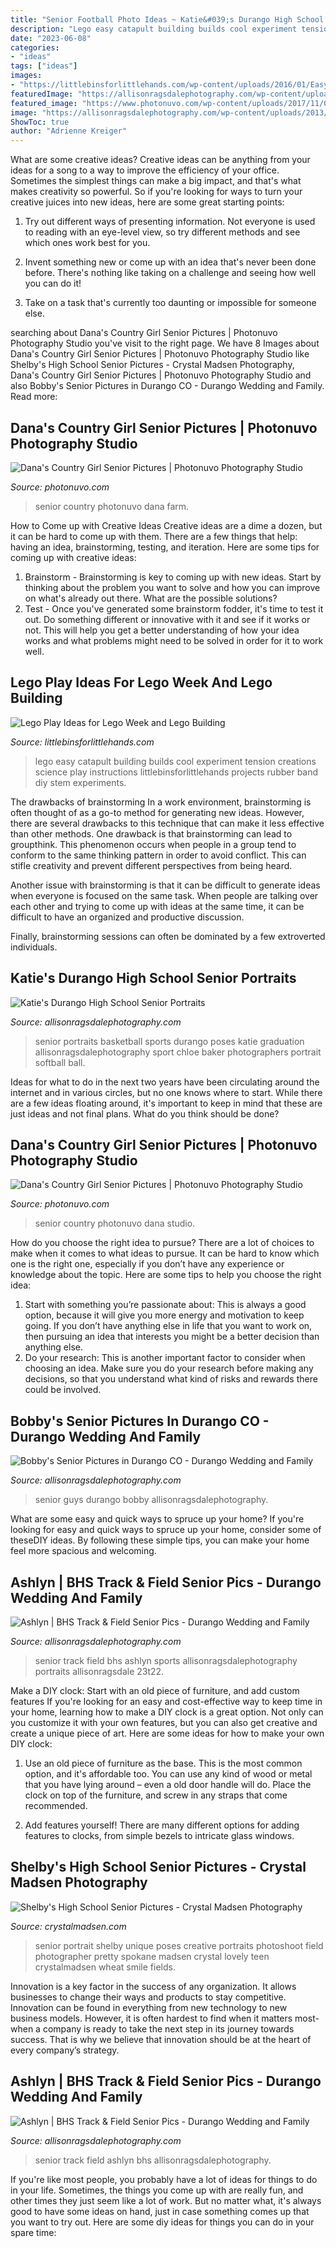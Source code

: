 ```yaml
---
title: "Senior Football Photo Ideas ~ Katie&#039;s Durango High School Senior Portraits"
description: "Lego easy catapult building builds cool experiment tension creations science play instructions littlebinsforlittlehands projects rubber band diy stem experiments"
date: "2023-06-08"
categories:
- "ideas"
tags: ["ideas"]
images:
- "https://littlebinsforlittlehands.com/wp-content/uploads/2016/01/Easy-LEGO-Catapult-and-Tension-Science-Experiment-for-Kids.jpg"
featuredImage: "https://allisonragsdalephotography.com/wp-content/uploads/2013/08/allisonragsdalephotography-1178.jpg"
featured_image: "https://www.photonuvo.com/wp-content/uploads/2017/11/006_photonuvo-senior-pictures-girl-sitiing-on-dirt-road-with-photograph.jpg"
image: "https://allisonragsdalephotography.com/wp-content/uploads/2013/08/allisonragsdalephotography-1152.jpg"
ShowToc: true
author: "Adrienne Kreiger"
---
```



What are some creative ideas?
Creative ideas can be anything from your ideas for a song to a way to improve the efficiency of your office. Sometimes the simplest things can make a big impact, and that's what makes creativity so powerful. So if you're looking for ways to turn your creative juices into new ideas, here are some great starting points: 
1. Try out different ways of presenting information. Not everyone is used to reading with an eye-level view, so try different methods and see which ones work best for you.

2. Invent something new or come up with an idea that's never been done before. There's nothing like taking on a challenge and seeing how well you can do it!

3. Take on a task that's currently too daunting or impossible for someone else.

	

		
searching about Dana&#039;s Country Girl Senior Pictures | Photonuvo Photography Studio you've visit to the right page. We have 8 Images about Dana&#039;s Country Girl Senior Pictures | Photonuvo Photography Studio like Shelby&#039;s High School Senior Pictures - Crystal Madsen Photography, Dana&#039;s Country Girl Senior Pictures | Photonuvo Photography Studio and also Bobby&#039;s Senior Pictures in Durango CO - Durango Wedding and Family. Read more:
		
    
## Dana&#039;s Country Girl Senior Pictures | Photonuvo Photography Studio

<img loading=lazy src="https://www.photonuvo.com/wp-content/uploads/2017/11/005_photonuvo-senior-pictures.jpg" onerror="this.onerror=null;this.src='https://tse2.mm.bing.net/th?id=OIP.5o56u_wOB7Hk1BxJYOjgfAHaE7&amp;pid=15.1';" alt="Dana&#039;s Country Girl Senior Pictures | Photonuvo Photography Studio">

_Source: photonuvo.com_

>senior country photonuvo dana farm. 

	

How to Come up with Creative Ideas
Creative ideas are a dime a dozen, but it can be hard to come up with them. There are a few things that help: having an idea, brainstorming, testing, and iteration. 
Here are some tips for coming up with creative ideas:

1. Brainstorm - Brainstorming is key to coming up with new ideas. Start by thinking about the problem you want to solve and how you can improve on what's already out there. What are the possible solutions? 
2. Test - Once you've generated some brainstorm fodder, it's time to test it out. Do something different or innovative with it and see if it works or not. This will help you get a better understanding of how your idea works and what problems might need to be solved in order for it to work well. 

    
## Lego Play Ideas For Lego Week And Lego Building

<img loading=lazy src="https://littlebinsforlittlehands.com/wp-content/uploads/2016/01/Easy-LEGO-Catapult-and-Tension-Science-Experiment-for-Kids.jpg" onerror="this.onerror=null;this.src='https://tse1.mm.bing.net/th?id=OIP.my5VByNahEqWDu3_dhki-gHaLH&amp;pid=15.1';" alt="Lego Play Ideas for Lego Week and Lego Building">

_Source: littlebinsforlittlehands.com_

>lego easy catapult building builds cool experiment tension creations science play instructions littlebinsforlittlehands projects rubber band diy stem experiments. 

	

The drawbacks of brainstorming
In a work environment, brainstorming is often thought of as a go-to method for generating new ideas. However, there are several drawbacks to this technique that can make it less effective than other methods.
One drawback is that brainstorming can lead to groupthink. This phenomenon occurs when people in a group tend to conform to the same thinking pattern in order to avoid conflict. This can stifle creativity and prevent different perspectives from being heard.

Another issue with brainstorming is that it can be difficult to generate ideas when everyone is focused on the same task. When people are talking over each other and trying to come up with ideas at the same time, it can be difficult to have an organized and productive discussion.

Finally, brainstorming sessions can often be dominated by a few extroverted individuals.

    
## Katie&#039;s Durango High School Senior Portraits

<img loading=lazy src="http://allisonragsdalephotography.com/wp-content/uploads/2014/12/DSC5193-681x1024.jpg" onerror="this.onerror=null;this.src='https://tse3.mm.bing.net/th?id=OIP.JJkNIwWcAxxwtCWaVlz0CwHaLI&amp;pid=15.1';" alt="Katie&#039;s Durango High School Senior Portraits">

_Source: allisonragsdalephotography.com_

>senior portraits basketball sports durango poses katie graduation allisonragsdalephotography sport chloe baker photographers portrait softball ball. 

	

Ideas for what to do in the next two years have been circulating around the internet and in various circles, but no one knows where to start. While there are a few ideas floating around, it's important to keep in mind that these are just ideas and not final plans. What do you think should be done?

    
## Dana&#039;s Country Girl Senior Pictures | Photonuvo Photography Studio

<img loading=lazy src="https://www.photonuvo.com/wp-content/uploads/2017/11/006_photonuvo-senior-pictures-girl-sitiing-on-dirt-road-with-photograph.jpg" onerror="this.onerror=null;this.src='https://tse2.mm.bing.net/th?id=OIP.GWHGGa73LuL48tAcU-CSMgHaLI&amp;pid=15.1';" alt="Dana&#039;s Country Girl Senior Pictures | Photonuvo Photography Studio">

_Source: photonuvo.com_

>senior country photonuvo dana studio. 

	

How do you choose the right idea to pursue?
There are a lot of choices to make when it comes to what ideas to pursue. It can be hard to know which one is the right one, especially if you don’t have any experience or knowledge about the topic. Here are some tips to help you choose the right idea: 
1. Start with something you’re passionate about: This is always a good option, because it will give you more energy and motivation to keep going. If you don’t have anything else in life that you want to work on, then pursuing an idea that interests you might be a better decision than anything else. 
2. Do your research: This is another important factor to consider when choosing an idea. Make sure you do your research before making any decisions, so that you understand what kind of risks and rewards there could be involved. 

    
## Bobby&#039;s Senior Pictures In Durango CO - Durango Wedding And Family

<img loading=lazy src="https://allisonragsdalephotography.com/wp-content/uploads/2013/11/allisonragsdalephotography-8635.jpg" onerror="this.onerror=null;this.src='https://tse3.mm.bing.net/th?id=OIP.drfe3TmMdbgQNVTxWYe_agHaLI&amp;pid=15.1';" alt="Bobby&#039;s Senior Pictures in Durango CO - Durango Wedding and Family">

_Source: allisonragsdalephotography.com_

>senior guys durango bobby allisonragsdalephotography. 

	

What are some easy and quick ways to spruce up your home?
If you're looking for easy and quick ways to spruce up your home, consider some of theseDIY ideas. By following these simple tips, you can make your home feel more spacious and welcoming.

    
## Ashlyn | BHS Track &amp; Field Senior Pics - Durango Wedding And Family

<img loading=lazy src="https://allisonragsdalephotography.com/wp-content/uploads/2013/08/allisonragsdalephotography-1152.jpg" onerror="this.onerror=null;this.src='https://tse2.mm.bing.net/th?id=OIP.FMMkVk8bu0PSZCytKMCb9gHaLI&amp;pid=15.1';" alt="Ashlyn | BHS Track &amp; Field Senior Pics - Durango Wedding and Family">

_Source: allisonragsdalephotography.com_

>senior track field bhs ashlyn sports allisonragsdalephotography portraits allisonragsdale 23t22. 

	

Make a DIY clock: Start with an old piece of furniture, and add custom features
If you're looking for an easy and cost-effective way to keep time in your home, learning how to make a DIY clock is a great option. Not only can you customize it with your own features, but you can also get creative and create a unique piece of art. Here are some ideas for how to make your own DIY clock:
1. Use an old piece of furniture as the base. This is the most common option, and it's affordable too. You can use any kind of wood or metal that you have lying around – even a old door handle will do. Place the clock on top of the furniture, and screw in any straps that come recommended.

2. Add features yourself! There are many different options for adding features to clocks, from simple bezels to intricate glass windows.

    
## Shelby&#039;s High School Senior Pictures - Crystal Madsen Photography

<img loading=lazy src="http://www.crystalmadsen.com/wp-content/uploads/2012/09/Creative-Spokane-Photographer_003-682x1024.jpg" onerror="this.onerror=null;this.src='https://tse4.mm.bing.net/th?id=OIP.V8581S8tRhBCc5CGjdv-EgHaLH&amp;pid=15.1';" alt="Shelby&#039;s High School Senior Pictures - Crystal Madsen Photography">

_Source: crystalmadsen.com_

>senior portrait shelby unique poses creative portraits photoshoot field photographer pretty spokane madsen crystal lovely teen crystalmadsen wheat smile fields. 

	

Innovation is a key factor in the success of any organization. It allows businesses to change their ways and products to stay competitive. Innovation can be found in everything from new technology to new business models. However, it is often hardest to find when it matters most- when a company is ready to take the next step in its journey towards success. That is why we believe that innovation should be at the heart of every company’s strategy.

    
## Ashlyn | BHS Track &amp; Field Senior Pics - Durango Wedding And Family

<img loading=lazy src="https://allisonragsdalephotography.com/wp-content/uploads/2013/08/allisonragsdalephotography-1178.jpg" onerror="this.onerror=null;this.src='https://tse3.mm.bing.net/th?id=OIP.5dVxKNrWlohgPzeWQJQOQgHaE7&amp;pid=15.1';" alt="Ashlyn | BHS Track &amp; Field Senior Pics - Durango Wedding and Family">

_Source: allisonragsdalephotography.com_

>senior track field ashlyn bhs allisonragsdalephotography. 

	

If you're like most people, you probably have a lot of ideas for things to do in your life. Sometimes, the things you come up with are really fun, and other times they just seem like a lot of work. But no matter what, it's always good to have some ideas on hand, just in case something comes up that you want to try out. Here are some diy ideas for things you can do in your spare time: 

